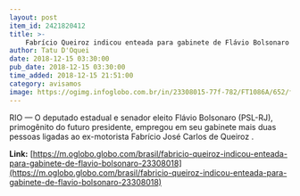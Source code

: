 ```yaml
---
layout: post
item_id: 2421820412
title: >-
    Fabrício Queiroz indicou enteada para gabinete de Flávio Bolsonaro
author: Tatu D'Oquei
date: 2018-12-15 03:30:00
pub_date: 2018-12-15 03:30:00
time_added: 2018-12-15 21:51:00
category: avisamos
image: https://ogimg.infoglobo.com.br/in/23308015-77f-782/FT1086A/652/foto.png
---
```


RIO — O deputado estadual e senador eleito Flávio Bolsonaro (PSL-RJ), primogênito do futuro presidente, empregou em seu gabinete mais duas pessoas ligadas ao ex-motorista Fabrício José Carlos de Queiroz .

**Link:** [https://m.oglobo.globo.com/brasil/fabricio-queiroz-indicou-enteada-para-gabinete-de-flavio-bolsonaro-23308018](https://m.oglobo.globo.com/brasil/fabricio-queiroz-indicou-enteada-para-gabinete-de-flavio-bolsonaro-23308018)

